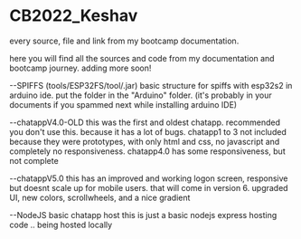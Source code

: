 # CB2022_Keshav
every source, file and link from my bootcamp documentation.

here you will find all the sources and code from my documentation and bootcamp journey. adding more soon!

--SPIFFS (tools/ESP32FS/tool/.jar)
basic structure for spiffs with esp32s2 in arduino ide. put the folder in the "Arduino" folder. (it's probably in your documents if you spammed next while installing arduino IDE)

--chatappV4.0-OLD
this was the first and oldest chatapp. recommended you don't use this. because it has a lot of bugs.
chatapp1 to 3 not included because they were prototypes, with only html and css, no javascript and completely no responsiveness.
chatapp4.0 has some responsiveness, but not complete

--chatappV5.0
this has an improved and working logon screen, responsive but doesnt scale up for mobile users. that will come in version 6. 
upgraded UI, new colors, scrollwheels, and a nice gradient

--NodeJS basic chatapp host
this is just a basic nodejs express hosting code .. being hosted locally

